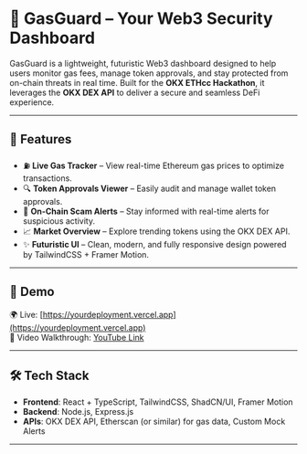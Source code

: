 # 🚨 GasGuard – Your Web3 Security Dashboard

GasGuard is a lightweight, futuristic Web3 dashboard designed to help users monitor gas fees, manage token approvals, and stay protected from on-chain threats in real time. Built for the **OKX ETHcc Hackathon**, it leverages the **OKX DEX API** to deliver a secure and seamless DeFi experience.

---

## 🔐 Features

- ⛽ **Live Gas Tracker** – View real-time Ethereum gas prices to optimize transactions.
- 🔍 **Token Approvals Viewer** – Easily audit and manage wallet token approvals.
- 🚨 **On-Chain Scam Alerts** – Stay informed with real-time alerts for suspicious activity.
- 📈 **Market Overview** – Explore trending tokens using the OKX DEX API.
- ✨ **Futuristic UI** – Clean, modern, and fully responsive design powered by TailwindCSS + Framer Motion.

---

## 🚀 Demo

🌍 Live: [https://yourdeployment.vercel.app](https://yourdeployment.vercel.app)  
🎥 Video Walkthrough: [YouTube Link](https://youtube.com/demo)

---

## 🛠 Tech Stack

- **Frontend**: React + TypeScript, TailwindCSS, ShadCN/UI, Framer Motion  
- **Backend**: Node.js, Express.js  
- **APIs**: OKX DEX API, Etherscan (or similar) for gas data, Custom Mock Alerts

---


